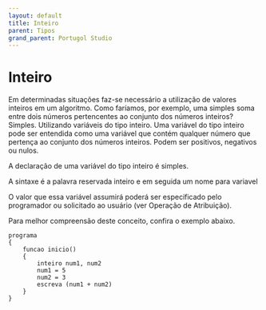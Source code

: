 ```yaml
---
layout: default
title: Inteiro
parent: Tipos
grand_parent: Portugol Studio
---
```


# Inteiro

Em determinadas situações faz-se necessário a utilização de valores inteiros em um algoritmo. Como faríamos, por exemplo, uma simples soma entre dois números pertencentes ao conjunto dos números inteiros? Simples. Utilizando variáveis do tipo inteiro. Uma variável do tipo inteiro pode ser entendida como uma variável que contém qualquer número que pertença ao conjunto dos números inteiros. Podem ser positivos, negativos ou nulos.

A declaração de uma variável do tipo inteiro é simples.

A sintaxe é a palavra reservada inteiro e em seguida um nome para variavel 

O valor que essa variável assumirá poderá ser especificado pelo programador ou solicitado ao usuário (ver Operação de Atribuição).

Para melhor compreensão deste conceito, confira o exemplo abaixo.

```
programa
{
    funcao inicio()
	{
		inteiro num1, num2
		num1 = 5
		num2 = 3
		escreva (num1 + num2)
	}
}

```


